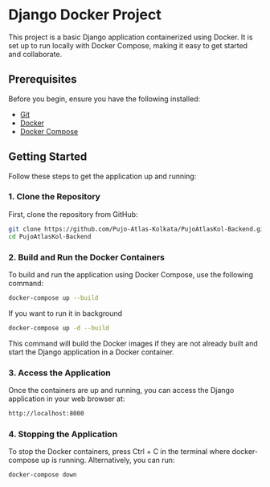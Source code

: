 # Django Docker Project

This project is a basic Django application containerized using Docker. It is set up to run locally with Docker Compose, making it easy to get started and collaborate.

## Prerequisites

Before you begin, ensure you have the following installed:

- [Git](https://git-scm.com/downloads)
- [Docker](https://www.docker.com/get-started)
- [Docker Compose](https://docs.docker.com/compose/install/)

## Getting Started

Follow these steps to get the application up and running:

### 1. Clone the Repository

First, clone the repository from GitHub:

```bash
git clone https://github.com/Pujo-Atlas-Kolkata/PujoAtlasKol-Backend.git
cd PujoAtlasKol-Backend
```
### 2. Build and Run the Docker Containers

To build and run the application using Docker Compose, use the following command:

```bash
docker-compose up --build
```

If you want to run it in background

```bash
docker-compose up -d --build
```
This command will build the Docker images if they are not already built and start the Django application in a Docker container.

### 3. Access the Application

Once the containers are up and running, you can access the Django application in your web browser at:

```bash
http://localhost:8000
```

### 4. Stopping the Application
To stop the Docker containers, press Ctrl + C in the terminal where docker-compose up is running. Alternatively, you can run:

```bash
docker-compose down
```